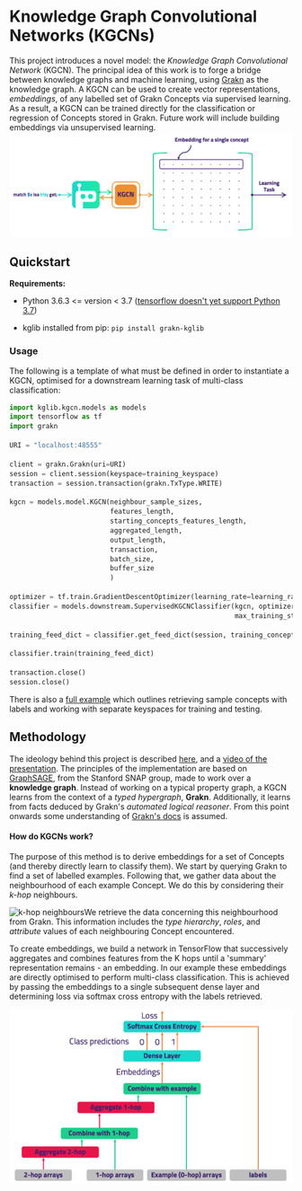 # Knowledge Graph Convolutional Networks (KGCNs)

This project introduces a novel model: the *Knowledge Graph Convolutional Network* (KGCN). The principal idea of this work is to forge a bridge between knowledge graphs and machine learning, using [Grakn](https://github.com/graknlabs/grakn) as the knowledge graph. A KGCN can be used to create vector representations, *embeddings*, of any labelled set of Grakn Concepts via supervised learning. As a result, a KGCN can be trained directly for the classification or regression of Concepts stored in Grakn. Future work will include building embeddings via unsupervised learning.![KGCN Process](readme_images/KGCN_process.png)

## Quickstart

**Requirements:**

- Python 3.6.3 <= version < 3.7 ([tensorflow doesn't yet support Python 3.7](https://github.com/tensorflow/tensorflow/issues/17022))

- kglib installed from pip: `pip install grakn-kglib`

### Usage

The following is a template of what must be defined in order to instantiate a KGCN, optimised for a downstream learning task of multi-class classification:

```python
import kglib.kgcn.models as models
import tensorflow as tf
import grakn

URI = "localhost:48555"

client = grakn.Grakn(uri=URI)
session = client.session(keyspace=training_keyspace)
transaction = session.transaction(grakn.TxType.WRITE)

kgcn = models.model.KGCN(neighbour_sample_sizes,
                         features_length,
                         starting_concepts_features_length,
                         aggregated_length,
                         output_length,
                         transaction,
                         batch_size,
                         buffer_size
                         )

optimizer = tf.train.GradientDescentOptimizer(learning_rate=learning_rate)
classifier = models.downstream.SupervisedKGCNClassifier(kgcn, optimizer, num_classes, log_dir,
                                                        max_training_steps=max_training_steps)

training_feed_dict = classifier.get_feed_dict(session, training_concepts, labels=training_labels)

classifier.train(training_feed_dict)

transaction.close()
session.close()
```

There is also a [full example](https://github.com/graknlabs/kglib/tree/master/examples/kgcn/animal_trade) which outlines retrieving sample concepts with labels and working with separate keyspaces for training and testing.

## Methodology

The ideology behind this project is described [here](https://blog.grakn.ai/knowledge-graph-convolutional-networks-machine-learning-over-reasoned-knowledge-9eb5ce5e0f68), and a [video of the presentation](https://youtu.be/Jx_Twc75ka0?t=368). The principles of the implementation are based on [GraphSAGE](http://snap.stanford.edu/graphsage/), from the Stanford SNAP group, made to work over a **knowledge graph**. Instead of working on a typical property graph, a KGCN learns from the context of a *typed hypergraph*, **Grakn**. Additionally, it learns from facts deduced by Grakn's *automated logical reasoner*. From this point onwards some understanding of [Grakn's docs](http://dev.grakn.ai) is assumed.

#### How do KGCNs work?

The purpose of this method is to derive embeddings for a set of Concepts (and thereby directly learn to classify them). We start by querying Grakn to find a set of labelled examples. Following that, we gather data about the neighbourhood of each example Concept. We do this by considering their *k-hop* neighbours.

![k-hop neighbours](readme_images/k-hop_neighbours.png)We retrieve the data concerning this neighbourhood from Grakn. This information includes the *type hierarchy*, *roles*, and *attribute* values of each neighbouring Concept encountered.

To create embeddings, we build a network in TensorFlow that successively aggregates and combines features from the K hops until a 'summary' representation remains - an embedding. In our example these embeddings are directly optimised to perform multi-class classification. This is achieved by passing the embeddings to a single subsequent dense layer and determining loss via softmax cross entropy with the labels retrieved.

![Aggregation and Combination process](readme_images/aggregate_and_combine.png)



  

